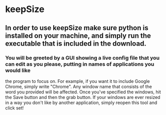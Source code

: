# keepSize

## In order to use keepSize make sure python is installed on your machine, and simply run the executable that is included in the download.

### You will be greeted by a GUI showing a live config file that you can edit as you please, putting in names of applications you would like 
the program to focus on. For example, if you want it to include Google Chrome, simply write "Chrome". Any window name that consists of the word 
you provided will be affected. Once you've specified the windows, hit the Save button and then the grab button. If your windows are ever resized 
in a way you don't like by another application, simply reopen this tool and click set!
